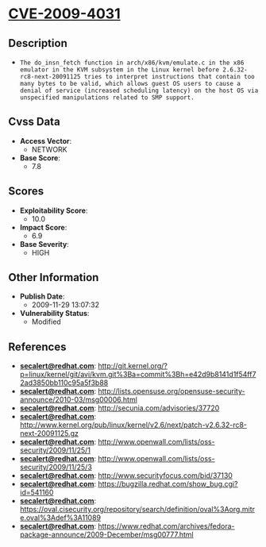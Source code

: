 
# [CVE-2009-4031](https://cve.mitre.org/cgi-bin/cvename.cgi?name=CVE-2009-4031)

## Description

- `The do_insn_fetch function in arch/x86/kvm/emulate.c in the x86 emulator in the KVM subsystem in the Linux kernel before 2.6.32-rc8-next-20091125 tries to interpret instructions that contain too many bytes to be valid, which allows guest OS users to cause a denial of service (increased scheduling latency) on the host OS via unspecified manipulations related to SMP support.`

## Cvss Data

- **Access Vector**:
  - NETWORK
- **Base Score**:
  - 7.8

## Scores

- **Exploitability Score**:
  - 10.0
- **Impact Score**:
  - 6.9
- **Base Severity**:
  - HIGH

## Other Information

- **Publish Date**:
  - 2009-11-29 13:07:32
- **Vulnerability Status**:
  - Modified

## References

- **secalert@redhat.com**: http://git.kernel.org/?p=linux/kernel/git/avi/kvm.git%3Ba=commit%3Bh=e42d9b8141d1f54ff72ad3850bb110c95a5f3b88
- **secalert@redhat.com**: http://lists.opensuse.org/opensuse-security-announce/2010-03/msg00006.html
- **secalert@redhat.com**: http://secunia.com/advisories/37720
- **secalert@redhat.com**: http://www.kernel.org/pub/linux/kernel/v2.6/next/patch-v2.6.32-rc8-next-20091125.gz
- **secalert@redhat.com**: http://www.openwall.com/lists/oss-security/2009/11/25/1
- **secalert@redhat.com**: http://www.openwall.com/lists/oss-security/2009/11/25/3
- **secalert@redhat.com**: http://www.securityfocus.com/bid/37130
- **secalert@redhat.com**: https://bugzilla.redhat.com/show_bug.cgi?id=541160
- **secalert@redhat.com**: https://oval.cisecurity.org/repository/search/definition/oval%3Aorg.mitre.oval%3Adef%3A11089
- **secalert@redhat.com**: https://www.redhat.com/archives/fedora-package-announce/2009-December/msg00777.html
